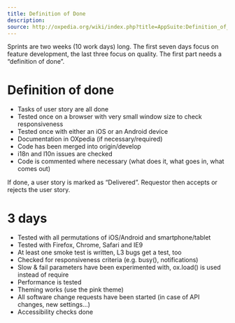 ```yaml
---
title: Definition of Done
description:
source: http://oxpedia.org/wiki/index.php?title=AppSuite:Definition_of_done
---
```


Sprints are two weeks (10 work days) long. The first seven days focus on
feature development, the last three focus on quality. The first part
needs a “definition of done”.

# Definition of done

- Tasks of user story are all done
- Tested once on a browser with very small window size to check responsiveness
- Tested once with either an iOS or an Android device
- Documentation in OXpedia (if necessary/required)
- Code has been merged into origin/develop
- i18n and l10n issues are checked
- Code is commented where necessary (what does it, what goes in, what
  comes out)

If done, a user story is marked as “Delivered”. Requestor then accepts
or rejects the user story.

# 3 days

- Tested with all permutations of iOS/Android and smartphone/tablet
- Tested with Firefox, Chrome, Safari and IE9
- At least one smoke test is written, L3 bugs get a test, too
- Checked for responsiveness criteria (e.g. busy(), notifications)
- Slow & fail parameters have been experimented with, ox.load() is used instead of require
- Performance is tested
- Theming works (use the pink theme)
- All software change requests have been started (in case of API changes, new settings...)
- Accessibility checks done
